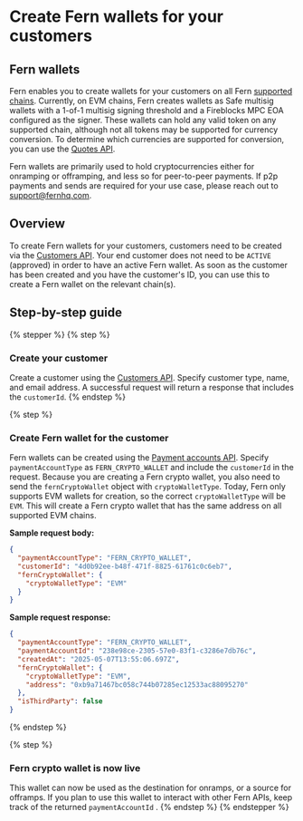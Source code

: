 # Create Fern wallets for your customers

## Fern wallets

Fern enables you to create wallets for your customers on all Fern [supported chains](../cryptocurrency-support.md). Currently, on EVM chains, Fern creates wallets as Safe multisig wallets with a 1-of-1 multisig signing threshold and a Fireblocks MPC EOA configured as the signer. These wallets can hold any valid token on any supported chain, although not all tokens may be supported for currency conversion. To determine which currencies are supported for conversion, you can use the [Quotes API](../api-reference/quotes.md).&#x20;

Fern wallets are primarily used to hold cryptocurrencies either for onramping or offramping, and less so for peer-to-peer payments. If p2p payments and sends are required for your use case, please reach out to [support@fernhq.com](mailto:support@fernhq.com).

## Overview

To create Fern wallets for your customers, customers need to be created via the [Customers API](../api-reference/customers.md). Your end customer does not need to be `ACTIVE` (approved) in order to have an active Fern wallet. As soon as the customer has been created and you have the customer's ID, you can use this to create a Fern wallet on the relevant chain(s).

## Step-by-step guide

{% stepper %}
{% step %}
### Create your customer

Create a customer using the [Customers API](../api-reference/customers.md). Specify customer type, name, and email address. A successful request will return a response that includes the `customerId`.
{% endstep %}

{% step %}
### Create Fern wallet for the customer

Fern wallets can be created using the [Payment accounts API](../api-reference/payment-accounts.md). Specify `paymentAccountType` as `FERN_CRYPTO_WALLET` and include the `customerId` in the request. Because you are creating a Fern crypto wallet, you also need to send the `fernCryptoWallet` object with `cryptoWalletType`. Today, Fern only supports EVM wallets for creation, so the correct `cryptoWalletType`  will be `EVM`. This will create a Fern crypto wallet that has the same address on all supported EVM chains.

**Sample request body:**

```json
{
  "paymentAccountType": "FERN_CRYPTO_WALLET",
  "customerId": "4d0b92ee-b48f-471f-8825-61761c0c6eb7",
  "fernCryptoWallet": {
    "cryptoWalletType": "EVM"
  }
}
```

**Sample request response:**

```json
{
  "paymentAccountType": "FERN_CRYPTO_WALLET",
  "paymentAccountId": "238e98ce-2305-57e0-83f1-c3286e7db76c",
  "createdAt": "2025-05-07T13:55:06.697Z",
  "fernCryptoWallet": {
    "cryptoWalletType": "EVM",
    "address": "0xb9a71467bc058c744b07285ec12533ac88095270"
  },
  "isThirdParty": false
}
```
{% endstep %}

{% step %}
### Fern crypto wallet is now live

This wallet can now be used as the destination for onramps, or a source for offramps. If you plan to use this wallet to interact with other Fern APIs, keep track of the returned `paymentAccountId` .
{% endstep %}
{% endstepper %}

